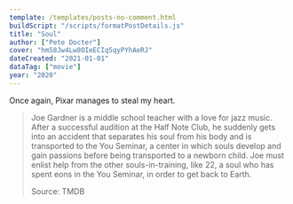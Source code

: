```yaml
---
template: /templates/posts-no-comment.html
buildScript: "/scripts/formatPostDetails.js"
title: "Soul"
author: ["Pete Docter"]
cover: "hm58Jw4Lw8OIeECIq5qyPYhAeRJ"
dateCreated: "2021-01-01"
dataTag: ["movie"]
year: "2020"
---
```


Once again, Pixar manages to steal my heart.

> Joe Gardner is a middle school teacher with a love for jazz music. After a successful audition at the Half Note Club, he suddenly gets into an accident that separates his soul from his body and is transported to the You Seminar, a center in which souls develop and gain passions before being transported to a newborn child. Joe must enlist help from the other souls-in-training, like 22, a soul who has spent eons in the You Seminar, in order to get back to Earth.
>
> Source: TMDB
